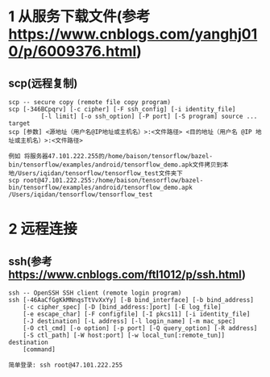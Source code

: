 # 1 从服务下载文件(参考 https://www.cnblogs.com/yanghj010/p/6009376.html)
## scp(远程复制)
	scp -- secure copy (remote file copy program)
	scp [-346BCpqrv] [-c cipher] [-F ssh_config] [-i identity_file]
	         [-l limit] [-o ssh_option] [-P port] [-S program] source ... target
	scp [参数] <源地址（用户名@IP地址或主机名）>:<文件路径> <目的地址（用户名 @IP 地址或主机名）>:<文件路径>

	例如 将服务器47.101.222.255的/home/baison/tensorflow/bazel-bin/tensorflow/examples/android/tensorflow_demo.apk文件拷贝到本地/Users/iqidan/tensorflow/tensorflow_test文件夹下 
	scp root@47.101.222.255:/home/baison/tensorflow/bazel-bin/tensorflow/examples/android/tensorflow_demo.apk /Users/iqidan/tensorflow/tensorflow_test 

# 2 远程连接
## ssh(参考 https://www.cnblogs.com/ftl1012/p/ssh.html)
	ssh -- OpenSSH SSH client (remote login program)
	ssh [-46AaCfGgKkMNnqsTtVvXxYy] [-B bind_interface] [-b bind_address]
		[-c cipher_spec] [-D [bind_address:]port] [-E log_file]
		[-e escape_char] [-F configfile] [-I pkcs11] [-i identity_file]
		[-J destination] [-L address] [-l login_name] [-m mac_spec]
		[-O ctl_cmd] [-o option] [-p port] [-Q query_option] [-R address]
		[-S ctl_path] [-W host:port] [-w local_tun[:remote_tun]] destination
		[command]

	简单登录: ssh root@47.101.222.255